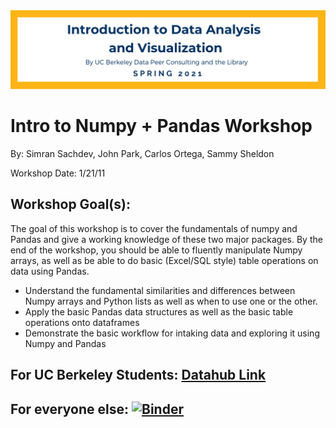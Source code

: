 <div>
<img src="images/analysis_visualization.png" width="1200" style="float:center"/>
</div>

# Intro to Numpy + Pandas Workshop

By: Simran Sachdev, John Park, Carlos Ortega, Sammy Sheldon


Workshop Date: 1/21/11

## Workshop Goal(s): 

The goal of this workshop is to cover the fundamentals of numpy and Pandas and give a working knowledge of these two major packages. By the end of the workshop, you should be able to fluently manipulate Numpy arrays, as well as be able to do basic (Excel/SQL style) table operations on data using Pandas.

- Understand the fundamental similarities and differences between Numpy arrays and Python lists as well as when to use one or the other. 
- Apply the basic Pandas data structures as well as the basic table operations onto dataframes 
- Demonstrate the basic workflow for intaking data and exploring it using Numpy and Pandas

## For UC Berkeley Students: [Datahub Link](https://datahub.berkeley.edu/hub/user-redirect/interact?account=ds-peer-consulting&repo=sp21-intro-to-numpy-pandas-workshop&branch=main&subpath=intro-to-numpy-pandas.ipynb)

## For everyone else: [![Binder](https://mybinder.org/badge_logo.svg)]()
